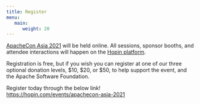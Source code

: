 ```yaml
---
title: Register
menu:
   main:
      weight: 20
---
```


[ApacheCon Asia 2021](https://hopin.com/events/apachecon-asia-2021) will be held online. All sessions, sponsor booths, and attendee interactions will happen on the [Hopin platform](https://hopin.com/).

Registration is free, but if you wish you can register at one of our three optional donation levels, $10, $20, or $50, to help support the event, and the Apache Software Foundation.

Register today through the below link!
https://hopin.com/events/apachecon-asia-2021
